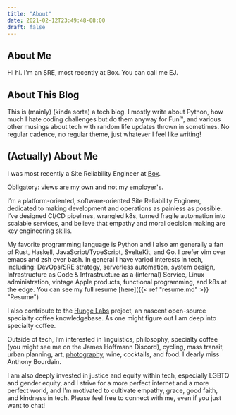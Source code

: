 ```yaml
---
title: "About"
date: 2021-02-12T23:49:48-08:00
draft: false
---
```

## About Me
Hi hi. I'm an SRE, most recently at Box. You can call me EJ.

## About This Blog

This is (mainly) (kinda sorta) a tech blog. I mostly write about Python, how much I hate coding challenges but do them anyway for Fun™, and various other musings about tech with random life updates thrown in sometimes. No regular cadence, no regular theme, just whatever I feel like writing!

## (Actually) About Me

I was most recently a Site Reliability Engineer at [Box](https://www.box.com).

Obligatory: views are my own and not my employer's.

I’m a platform-oriented, software-oriented Site Reliability Engineer, dedicated to making development and operations as painless as possible. I’ve designed CI/CD pipelines, wrangled k8s, turned fragile automation into scalable services, and believe that empathy and moral decision making are key engineering skills.

My favorite programming language is Python and I also am generally a fan of Rust, Haskell, JavaScript/TypeScript, SvelteKit, and Go. I prefer vim over emacs and zsh over bash. In general I have varied interests in tech, including: DevOps/SRE strategy, serverless automation, system design, Infrastructure as Code & Infrastructure as a (internal) Service, Linux administration, vintage Apple products, functional programming, and k8s at the edge. You can see my full resume [here]({{< ref "resume.md" >}} "Resume")

I also contribute to the [Hunge Labs](https://github.com/hungelabs) project, an nascent open-source specialty coffee knowledgebase. As one might figure out I am deep into specialty coffee.

Outside of tech, I’m interested in linguistics, philosophy, specialty coffee (you might see me on the James Hoffmann Discord), cycling, mass transit, urban planning, art, [photography](https://https:engjolephotography.com), wine, cocktails, and food. I dearly miss Anthony Bourdain.

I am also deeply invested in justice and equity within tech, especially LGBTQ and gender equity, and I strive for a more perfect internet and a more perfect world, and I'm motivated to cultivate empathy, grace, good faith, and kindness in tech. Please feel free to connect with me, even if you just want to chat!
